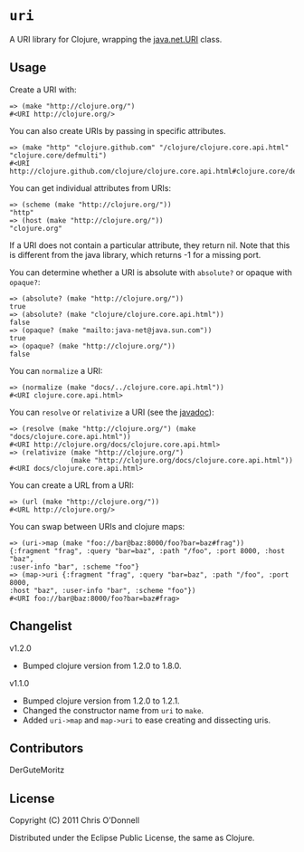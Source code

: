 # `uri`

A URI library for Clojure, wrapping the
[java.net.URI](http://download.oracle.com/javase/1.4.2/docs/api/java/net/URI.html) class.

## Usage

Create a URI with:

    => (make "http://clojure.org/")
    #<URI http://clojure.org/>

You can also create URIs by passing in specific attributes. 

    => (make "http" "clojure.github.com" "/clojure/clojure.core.api.html"
    "clojure.core/defmulti")
    #<URI http://clojure.github.com/clojure/clojure.core.api.html#clojure.core/defmulti>

You can get individual attributes from URIs:

    => (scheme (make "http://clojure.org/"))
    "http"
    => (host (make "http://clojure.org/"))
    "clojure.org"

If a URI does not contain a particular attribute, they return nil. Note that
this is different from the java library, which returns -1 for a missing port.

You can determine whether a URI is absolute with `absolute?` or opaque with
`opaque?`:

    => (absolute? (make "http://clojure.org/"))
    true
    => (absolute? (make "clojure/clojure.core.api.html"))
    false
    => (opaque? (make "mailto:java-net@java.sun.com"))
    true
    => (opaque? (make "http://clojure.org/"))
    false

You can `normalize` a URI:

    => (normalize (make "docs/../clojure.core.api.html"))
    #<URI clojure.core.api.html>

You can `resolve` or `relativize` a URI (see the [javadoc](http://download.oracle.com/javase/1.4.2/docs/api/java/net/URI.html)):

    => (resolve (make "http://clojure.org/") (make "docs/clojure.core.api.html"))
    #<URI http://clojure.org/docs/clojure.core.api.html>
    => (relativize (make "http://clojure.org/")
                   (make "http://clojure.org/docs/clojure.core.api.html"))
    #<URI docs/clojure.core.api.html>

You can create a URL from a URI:

    => (url (make "http://clojure.org/"))
    #<URL http://clojure.org/>

You can swap between URIs and clojure maps:

    => (uri->map (make "foo://bar@baz:8000/foo?bar=baz#frag"))
    {:fragment "frag", :query "bar=baz", :path "/foo", :port 8000, :host "baz",
    :user-info "bar", :scheme "foo"}
    => (map->uri {:fragment "frag", :query "bar=baz", :path "/foo", :port 8000,
    :host "baz", :user-info "bar", :scheme "foo"})
    #<URI foo://bar@baz:8000/foo?bar=baz#frag>

## Changelist

v1.2.0

- Bumped clojure version from 1.2.0 to 1.8.0.

v1.1.0

- Bumped clojure version from 1.2.0 to 1.2.1.
- Changed the constructor name from `uri` to `make`.
- Added `uri->map` and `map->uri` to ease creating and dissecting uris.

## Contributors

DerGuteMoritz

## License

Copyright (C) 2011 Chris O'Donnell

Distributed under the Eclipse Public License, the same as Clojure.
